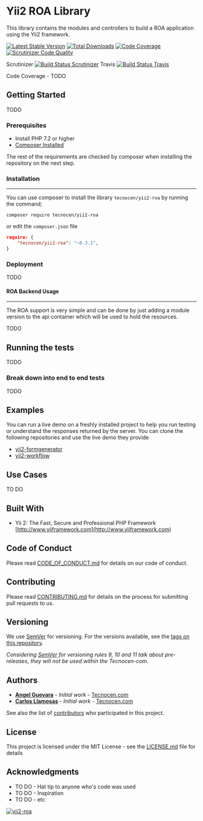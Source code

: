Yii2 ROA Library
=======================

This library contains the modules and controllers to build a ROA application
using the Yii2 framework.

[![Latest Stable Version](https://poser.pugx.org/tecnocen/yii2-roa/v/stable)](https://packagist.org/packages/tecnocen/yii2-roa)
[![Total Downloads](https://poser.pugx.org/tecnocen/yii2-roa/downloads)](https://packagist.org/packages/tecnocen/yii2-roa)
[![Code Coverage](https://scrutinizer-ci.com/g/tecnocen-com/yii2-roa/badges/coverage.png?b=master)](https://scrutinizer-ci.com/g/tecnocen-com/yii2-roa/?branch=master)
[![Scrutinizer Code Quality](https://scrutinizer-ci.com/g/tecnocen-com/yii2-roa/badges/quality-score.png?b=master)](https://scrutinizer-ci.com/g/tecnocen-com/yii2-roa/?branch=master)

Scrutinizer [![Build Status Scrutinizer](https://scrutinizer-ci.com/g/tecnocen-com/yii2-roa/badges/build.png?b=master&style=flat)](https://scrutinizer-ci.com/g/tecnocen-com/yii2-roa/build-status/master)
Travis [![Build Status Travis](https://api.travis-ci.org/tecnocen-com/yii2-roa.svg?branch=master&style=flat?style=for-the-badge)](https://travis-ci.org/tecnocen-com/yii2-roa)

Code Coverage - TODO

## Getting Started

TODO

### Prerequisites

- Install PHP 7.2 or higher
- [Composer Installed](https://getcomposer.org/doc/00-intro.md)

The rest of the requirements are checked by composer when installing the
repository on the next step.

### Installation
----------------

You can use composer to install the library `tecnocen/yii2-roa` by running
the command;

`composer require tecnocen/yii2-roa`

or edit the `composer.json` file

```json
require: {
    "tecnocen/yii2-roa": "~0.3.1",
}
```

### Deployment

TODO


#### ROA Backend Usage
-----------------

The ROA support is very simple and can be done by just adding a module version
to the api container which will be used to hold the resources.

TODO

## Running the tests

TODO

### Break down into end to end tests

TODO

## Examples

You can run a live demo on a freshly installed project to help you run testing
or understand the responses returned by the server. You can clone the following repositories and use the live demo they provide

- [yii2-formgenerator](https://github.com/tecnocen-com/yii2-formgenerator)
- [yii2-workflow](https://github.com/tecnocen-com/yii2-workflow)

## Use Cases

TO DO

## Built With

* Yii 2: The Fast, Secure and Professional PHP Framework [http://www.yiiframework.com](http://www.yiiframework.com)

## Code of Conduct

Please read [CODE_OF_CONDUCT.md](https://github.com/tecnocen-com/yii2-formgenerator/blob/master/CODE_OF_CONDUCT.md) for details on our code of conduct.

## Contributing

Please read [CONTRIBUTING.md](https://github.com/tecnocen-com/yii2-roa/blob/master/CONTRIBUTING.md) for details on the process for submitting pull requests to us.

## Versioning

We use [SemVer](http://semver.org/) for versioning. For the versions available, see the [tags on this repository](https://github.com/tecnocen-com/yii2-roa/tags).

_Considering [SemVer](http://semver.org/) for versioning rules 9, 10 and 11 talk about pre-releases, they will not be used within the Tecnocen-com._

## Authors

* [**Angel Guevara**](https://github.com/Faryshta) - *Initial work* - [Tecnocen.com](https://github.com/Tecnocen-com)
* [**Carlos Llamosas**](https://github.com/neverabe) - *Initial work* - [Tecnocen.com](https://github.com/Tecnocen-com)

See also the list of [contributors](https://github.com/tecnocen-com/yii2-roa/graphs/contributors) who participated in this project.

## License

This project is licensed under the MIT License - see the [LICENSE.md](LICENSE.md) file for details

## Acknowledgments

* TO DO - Hat tip to anyone who's code was used
* TO DO - Inspiration
* TO DO - etc

[![yii2-roa](https://img.shields.io/badge/Powered__by-Tecnocen.com-orange.svg?style=for-the-badge)](https://www.tecnocen.com/)
